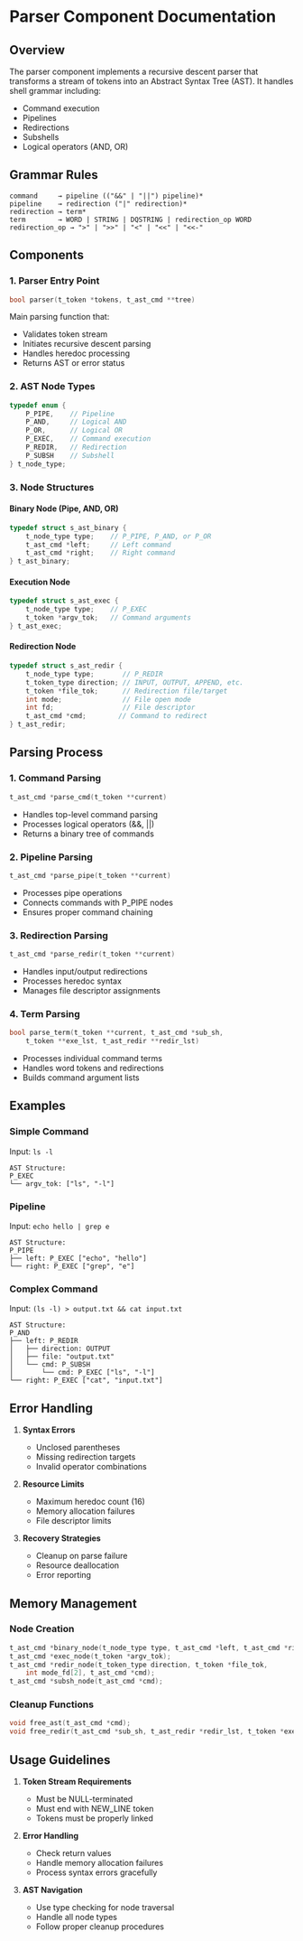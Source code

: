 # Parser Component Documentation

## Overview

The parser component implements a recursive descent parser that transforms a stream of tokens into an Abstract Syntax Tree (AST). It handles shell grammar including:
- Command execution
- Pipelines
- Redirections
- Subshells
- Logical operators (AND, OR)

## Grammar Rules

```ebnf
command     → pipeline (("&&" | "||") pipeline)*
pipeline    → redirection ("|" redirection)*
redirection → term*
term        → WORD | STRING | DQSTRING | redirection_op WORD
redirection_op → ">" | ">>" | "<" | "<<" | "<<-"
```

## Components

### 1. Parser Entry Point

```c
bool parser(t_token *tokens, t_ast_cmd **tree)
```

Main parsing function that:
- Validates token stream
- Initiates recursive descent parsing
- Handles heredoc processing
- Returns AST or error status

### 2. AST Node Types

```c
typedef enum {
    P_PIPE,    // Pipeline
    P_AND,     // Logical AND
    P_OR,      // Logical OR
    P_EXEC,    // Command execution
    P_REDIR,   // Redirection
    P_SUBSH    // Subshell
} t_node_type;
```

### 3. Node Structures

#### Binary Node (Pipe, AND, OR)
```c
typedef struct s_ast_binary {
    t_node_type type;    // P_PIPE, P_AND, or P_OR
    t_ast_cmd *left;     // Left command
    t_ast_cmd *right;    // Right command
} t_ast_binary;
```

#### Execution Node
```c
typedef struct s_ast_exec {
    t_node_type type;    // P_EXEC
    t_token *argv_tok;   // Command arguments
} t_ast_exec;
```

#### Redirection Node
```c
typedef struct s_ast_redir {
    t_node_type type;       // P_REDIR
    t_token_type direction; // INPUT, OUTPUT, APPEND, etc.
    t_token *file_tok;      // Redirection file/target
    int mode;               // File open mode
    int fd;                 // File descriptor
    t_ast_cmd *cmd;        // Command to redirect
} t_ast_redir;
```

## Parsing Process

### 1. Command Parsing
```c
t_ast_cmd *parse_cmd(t_token **current)
```
- Handles top-level command parsing
- Processes logical operators (&&, ||)
- Returns a binary tree of commands

### 2. Pipeline Parsing
```c
t_ast_cmd *parse_pipe(t_token **current)
```
- Processes pipe operations
- Connects commands with P_PIPE nodes
- Ensures proper command chaining

### 3. Redirection Parsing
```c
t_ast_cmd *parse_redir(t_token **current)
```
- Handles input/output redirections
- Processes heredoc syntax
- Manages file descriptor assignments

### 4. Term Parsing
```c
bool parse_term(t_token **current, t_ast_cmd *sub_sh,
    t_token **exe_lst, t_ast_redir **redir_lst)
```
- Processes individual command terms
- Handles word tokens and redirections
- Builds command argument lists

## Examples

### Simple Command
Input: `ls -l`
```
AST Structure:
P_EXEC
└── argv_tok: ["ls", "-l"]
```

### Pipeline
Input: `echo hello | grep e`
```
AST Structure:
P_PIPE
├── left: P_EXEC ["echo", "hello"]
└── right: P_EXEC ["grep", "e"]
```

### Complex Command
Input: `(ls -l) > output.txt && cat input.txt`
```
AST Structure:
P_AND
├── left: P_REDIR
│   ├── direction: OUTPUT
│   ├── file: "output.txt"
│   └── cmd: P_SUBSH
│       └── cmd: P_EXEC ["ls", "-l"]
└── right: P_EXEC ["cat", "input.txt"]
```

## Error Handling

1. **Syntax Errors**
   - Unclosed parentheses
   - Missing redirection targets
   - Invalid operator combinations

2. **Resource Limits**
   - Maximum heredoc count (16)
   - Memory allocation failures
   - File descriptor limits

3. **Recovery Strategies**
   - Cleanup on parse failure
   - Resource deallocation
   - Error reporting

## Memory Management

### Node Creation
```c
t_ast_cmd *binary_node(t_node_type type, t_ast_cmd *left, t_ast_cmd *right);
t_ast_cmd *exec_node(t_token *argv_tok);
t_ast_cmd *redir_node(t_token_type direction, t_token *file_tok,
    int mode_fd[2], t_ast_cmd *cmd);
t_ast_cmd *subsh_node(t_ast_cmd *cmd);
```

### Cleanup Functions
```c
void free_ast(t_ast_cmd *cmd);
void free_redir(t_ast_cmd *sub_sh, t_ast_redir *redir_lst, t_token *exe_lst);
```

## Usage Guidelines

1. **Token Stream Requirements**
   - Must be NULL-terminated
   - Must end with NEW_LINE token
   - Tokens must be properly linked

2. **Error Handling**
   - Check return values
   - Handle memory allocation failures
   - Process syntax errors gracefully

3. **AST Navigation**
   - Use type checking for node traversal
   - Handle all node types
   - Follow proper cleanup procedures
